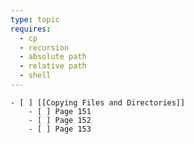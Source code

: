 ```yaml
---
type: topic
requires:
  - cp
  - recursion
  - absolute path
  - relative path
  - shell
---
```

	- [ ] [[Copying Files and Directories]]
		- [ ] Page 151
		- [ ] Page 152
		- [ ] Page 153